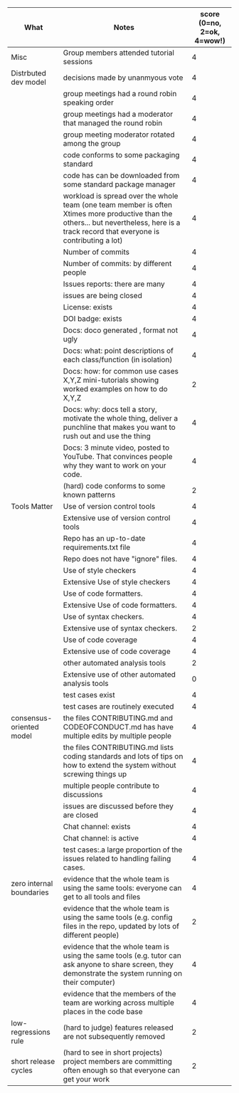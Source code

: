 |What | Notes | score (0=no, 2=ok, 4=wow!)|
|-----|-------|---------------------------|
|Misc|Group members attended tutorial sessions|4|
|Distrbuted dev model|	decisions made by unanmyous vote|4|
||group meetings had a round robin speaking order	|4|
||group meetings had a moderator that managed the round robin	|4|
||group meeting moderator rotated among the group	|4|
||code conforms to some packaging standard	|4|
||code has can be downloaded from some standard package manager	|4|
||workload is spread over the whole team (one team member is often Xtimes more productive than the others... but nevertheless, here is a track record that everyone is contributing a lot)	|4|
||Number of commits	|4|
||Number of commits: by different people	|4|
||Issues reports: there are many	|4|
||issues are being closed	|4|
||License: exists	|4|
||DOI badge: exists	|4|
||Docs: doco generated , format not ugly	|4|
||Docs: what: point descriptions of each class/function (in isolation)	|4|
||Docs: how: for common use cases X,Y,Z mini-tutorials showing worked examples on how to do X,Y,Z	|2|
||Docs: why: docs tell a story, motivate the whole thing, deliver a punchline that makes you want to rush out and use the thing	|4|
||Docs: 3 minute video, posted to YouTube. That convinces people why they want to work on your code.	|4|
||(hard) code conforms to some known patterns	|2|
|Tools Matter|	Use of version control tools	|4|
||Extensive use of version control tools	|4|
||Repo has an up-to-date requirements.txt file	|4|
||Repo does not have "ignore" files.	|4|
||Use of style checkers	|4|
||Extensive Use of style checkers	|4|
||Use of code formatters.	|4|
||Extensive Use of code formatters.	|4|
||Use of syntax checkers.	|4|
||Extensive use of syntax checkers.	|2|
||Use of code coverage	|4|
||Extensive use of code coverage	|4|
||other automated analysis tools	|2|
||Extensive use of other automated analysis tools	|0|
||test cases exist	|4|
||test cases are routinely executed	|4|
|consensus-oriented model|	the files CONTRIBUTING.md and CODEOFCONDUCT.md has have multiple edits by multiple people	|4|
||the files CONTRIBUTING.md lists coding standards and lots of tips on how to extend the system without screwing things up	|4|
||multiple people contribute to discussions	|4|
||issues are discussed before they are closed	|4|
||Chat channel: exists	|4|
||Chat channel: is active	|4|
||test cases:.a large proportion of the issues related to handling failing cases.	|4|
|zero internal boundaries|	evidence that the whole team is using the same tools: everyone can get to all tools and files	|4|
||evidence that the whole team is using the same tools (e.g. config files in the repo, updated by lots of different people)	|2|
||evidence that the whole team is using the same tools (e.g. tutor can ask anyone to share screen, they demonstrate the system running on their computer)	|4|
||evidence that the members of the team are working across multiple places in the code base|4|	
|low-regressions rule	|(hard to judge) features released are not subsequently removed	|2|
|short release cycles	|(hard to see in short projects) project members are committing often enough so that everyone can get your work	|2|
